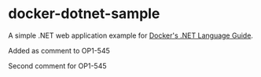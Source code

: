 # docker-dotnet-sample

A simple .NET web application example for [Docker's .NET Language Guide](https://docs.docker.com/language/dotnet/).

Added as comment to OP1-545

Second comment for OP1-545